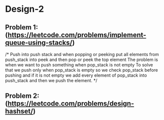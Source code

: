 # Design-2

## Problem 1: (https://leetcode.com/problems/implement-queue-using-stacks/)

/* Push into push stack and when popping or peeking put all elements from push_stack into peek and then pop or peek the top element 
The problem is when we want to push something when pop_stack is not empty
To solve that we push only when pop_stack is empty so we check pop_stack before pushing and if it is not empty we add every element of pop_stack into push_stack and then we push the element.
*/


## Problem 2:(https://leetcode.com/problems/design-hashset/)




